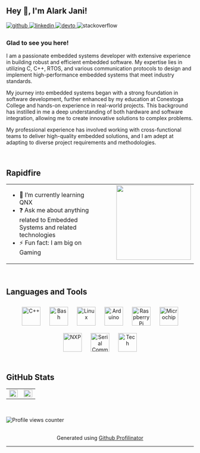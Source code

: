 
## Hey 👋, I'm Alark Jani!

<a href="https://github.com/AlarkJani" target="_blank">
<img src="https://img.shields.io/badge/github-%2324292e.svg?&style=for-the-badge&logo=github&logoColor=white" alt="github" style="margin-bottom: 5px;" />
</a>
<a href="https://linkedin.com/in/janialark" target="_blank">
<img src="https://img.shields.io/badge/linkedin-%231E77B5.svg?&style=for-the-badge&logo=linkedin&logoColor=white" alt="linkedin" style="margin-bottom: 5px;" />
</a>
<a href="https://dev.to/alarkjani" target="_blank">
<img src="https://img.shields.io/badge/dev.to-%2308090A.svg?&style=for-the-badge&logo=dev.to&logoColor=white" alt="devto" style="margin-bottom: 5px;" />
</a>
<img src="https://img.shields.io/badge/stackoverflow-%23F28032.svg?&style=for-the-badge&logo=stackoverflow&logoColor=white" alt="stackoverflow" style="margin-bottom: 5px;" />
</a>

### Glad to see you here!
I am a passionate embedded systems developer with extensive experience in building robust and efficient embedded software. My expertise lies in utilizing C, C++, RTOS, and various communication protocols to design and implement high-performance embedded systems that meet industry standards.

My journey into embedded systems began with a strong foundation in software development, further enhanced by my education at Conestoga College and hands-on experience in real-world projects. This background has instilled in me a deep understanding of both hardware and software integration, allowing me to create innovative solutions to complex problems.

My professional experience has involved working with cross-functional teams to deliver high-quality embedded solutions, and I am adept at adapting to diverse project requirements and methodologies.

<br/>

## Rapidfire
<table><tr><td valign="top" width="50%">

- 🌱 I’m currently learning QNX  
- ❓ Ask me about anything related to Embedded Systems and related technologies  
- ⚡ Fun fact: I am big on Gaming  

</td><td valign="top" width="50%">
<div align="right">
<img src="https://your-profile-image-url" align="right" height="200" width="200" />
</div>  
</td></tr></table>  

<br/>

## Languages and Tools
<div align="center">  
<a href="https://www.cplusplus.com/" target="_blank"><img style="margin: 10px" src="https://profilinator.rishav.dev/skills-assets/cplusplus-original.svg" alt="C++" height="50" /></a>  
<a href="https://www.gnu.org/software/bash/" target="_blank"><img style="margin: 10px" src="https://profilinator.rishav.dev/skills-assets/gnu_bash-icon.svg" alt="Bash" height="50" /></a>  
<a href="https://www.linux.org/" target="_blank"><img style="margin: 10px" src="https://profilinator.rishav.dev/skills-assets/linux-original.svg" alt="Linux" height="50" /></a>  
<a href="https://www.arduino.cc/" target="_blank"><img style="margin: 10px" src="https://profilinator.rishav.dev/skills-assets/arduino-original.svg" alt="Arduino" height="50" /></a>  
<a href="https://www.raspberrypi.org/" target="_blank"><img style="margin: 10px" src="https://profilinator.rishav.dev/skills-assets/raspberrypi-original.svg" alt="Raspberry Pi" height="50" /></a>  
<a href="https://www.microchip.com/" target="_blank"><img style="margin: 10px" src="https://profilinator.rishav.dev/skills-assets/microchip-original.svg" alt="Microchip" height="50" /></a>  
<a href="https://www.nxp.com/" target="_blank"><img style="margin: 10px" src="https://profilinator.rishav.dev/skills-assets/nxp-original.svg" alt="NXP" height="50" /></a>  
<a href="https://www.arduino.cc/en/Reference/Serial" target="_blank"><img style="margin: 10px" src="https://profilinator.rishav.dev/skills-assets/serial-original.svg" alt="Serial Communication" height="50" /></a>  
<a href="https://www.technologies.com/" target="_blank"><img style="margin: 10px" src="https://profilinator.rishav.dev/skills-assets/tech-original.svg" alt="Tech" height="50" /></a>  
</div>  

<br/>

## GitHub Stats
<table><tr><td valign="top" width="50%">

<img src="https://github-readme-stats.vercel.app/api?username=your-github-username&show_icons=true&count_private=true&hide_border=true" align="left" style="width: 100%" />

</td><td valign="top" width="50%">

<img src="https://github-readme-stats.vercel.app/api/top-langs/?username=your-github-username&hide_border=true&layout=compact" align="left" style="width: 100%" />

</td></tr></table>  

<br/>

![Profile views counter](https://komarev.com/ghpvc/?username=your-github-username&&style=flat-square)  

<br/>

<div align="center">Generated using <a href="https://profilinator.rishav.dev/" target="_blank">Github Profilinator</a></div>

---
